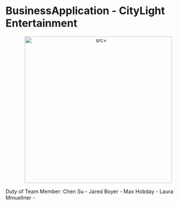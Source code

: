 # BusinessApplication - CityLight Entertainment

<p align="center">
    <img
      alt=
      src=
      width="400"
    />
  </a>
</p>


Duty of Team Member:
Chen Su           - 
Jared Boyer       - 
Max Hobday        -
Laura Mmuellner   -
